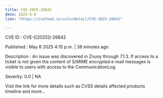 ```yaml
---
title: CVE-2025-26842
date: 2025-5-8
lien: "https://cvefeed.io/vuln/detail/CVE-2025-26842"

---
```


CVE ID : CVE-[[2025]]-26842

Published :  May 8
2025
4:15 p.m. | 38 minutes ago

Description : An issue was discovered in Znuny through 7.1.3. If access to a ticket is not given
the content of S/MIME encrypted e-mail messages is visible to users with access to the CommunicationLog.

Severity: 0.0 | NA

Visit the link for more details
such as CVSS details
affected products
timeline
and more...
